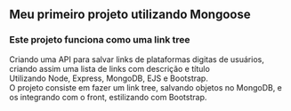 ## Meu primeiro projeto utilizando Mongoose <br>
### Este projeto funciona como uma link tree <br>
Criando uma API para salvar links de plataformas digitas de usuários, criando assim uma lista de links com descrição e título<br>
Utilizando Node, Express, MongoDB, EJS e Bootstrap. <br>
O projeto consiste em fazer um link tree, salvando objetos no MongoDB, e os integrando com o front, estilizando com Bootstrap.
